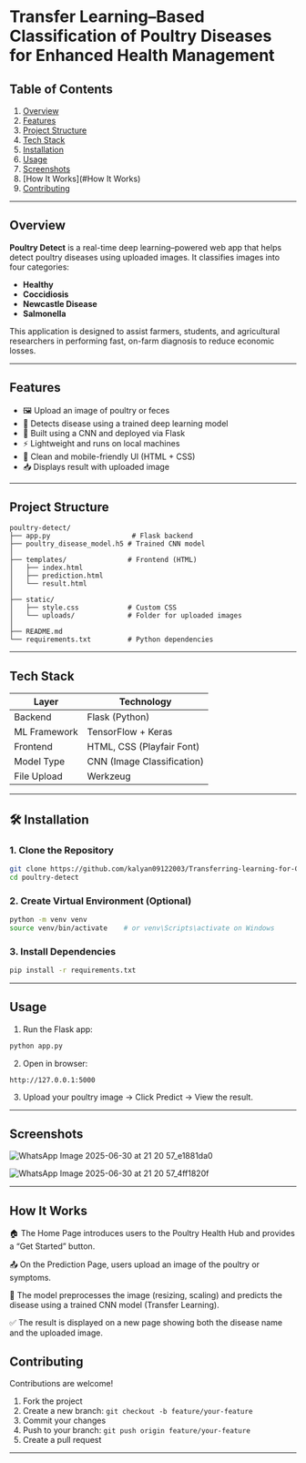 # Transfer Learning–Based Classification of Poultry Diseases for Enhanced Health Management

## Table of Contents
1. [Overview](#overview)  
2. [Features](#features)  
3. [Project Structure](#project-structure)  
4. [Tech Stack](#tech-stack)  
5. [Installation](#installation)  
6. [Usage](#usage)  
7. [Screenshots](#screenshots)
8. [How It Works](#How It Works) 
9. [Contributing](#contributing)  


---

## Overview

**Poultry Detect** is a real-time deep learning–powered web app that helps detect poultry diseases using uploaded images. It classifies images into four categories:

- **Healthy**
- **Coccidiosis**
- **Newcastle Disease**
- **Salmonella**

This application is designed to assist farmers, students, and agricultural researchers in performing fast, on-farm diagnosis to reduce economic losses.

---

##  Features

- 🖼️ Upload an image of poultry or feces
- 🤖 Detects disease using a trained deep learning model
- 🧠 Built using a CNN and deployed via Flask
- ⚡ Lightweight and runs on local machines
- 📱 Clean and mobile-friendly UI (HTML + CSS)
- 📥 Displays result with uploaded image

---

##  Project Structure

```
poultry-detect/
├── app.py                    # Flask backend
├── poultry_disease_model.h5 # Trained CNN model
│
├── templates/               # Frontend (HTML)
│   ├── index.html
│   ├── prediction.html
│   └── result.html
│
├── static/
│   ├── style.css            # Custom CSS
│   └── uploads/             # Folder for uploaded images
│
├── README.md
└── requirements.txt         # Python dependencies
```

---

##  Tech Stack

| Layer       | Technology                |
|-------------|----------------------------|
| Backend     | Flask (Python)             |
| ML Framework| TensorFlow + Keras         |
| Frontend    | HTML, CSS (Playfair Font)  |
| Model Type  | CNN (Image Classification) |
| File Upload | Werkzeug                   |

---

## 🛠️ Installation

### 1. Clone the Repository
```bash
git clone https://github.com/kalyan09122003/Transferring-learning-for-Classification-of-Poultry-Disease.git
cd poultry-detect
```

### 2. Create Virtual Environment (Optional)
```bash
python -m venv venv
source venv/bin/activate    # or venv\Scripts\activate on Windows
```

### 3. Install Dependencies
```bash
pip install -r requirements.txt
```

---

##  Usage

1. Run the Flask app:
```bash
python app.py
```

2. Open in browser:
```
http://127.0.0.1:5000
```

3. Upload your poultry image → Click Predict → View the result.

---

##  Screenshots

![WhatsApp Image 2025-06-30 at 21 20 57_e1881da0](https://github.com/user-attachments/assets/1e8ce607-6489-4725-a3ba-7457f4e3ebbb)

![WhatsApp Image 2025-06-30 at 21 20 57_4ff1820f](https://github.com/user-attachments/assets/3a5bb2a0-bf13-415b-8550-7b2beec9725f)


---


## How It Works

🏠 The Home Page introduces users to the Poultry Health Hub and provides a “Get Started” button.

📤 On the Prediction Page, users upload an image of the poultry or symptoms.

🧠 The model preprocesses the image (resizing, scaling) and predicts the disease using a trained CNN model (Transfer Learning).

✅ The result is displayed on a new page showing both the disease name and the uploaded image.


##  Contributing

Contributions are welcome!

1. Fork the project
2. Create a new branch: `git checkout -b feature/your-feature`
3. Commit your changes
4. Push to your branch: `git push origin feature/your-feature`
5. Create a pull request

---




